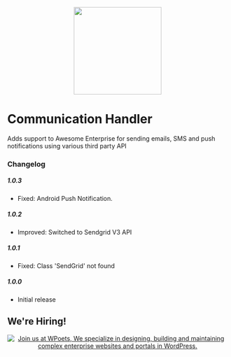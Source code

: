 <p align="center">
<a href="https://www.wpoets.com/" target="_blank"><img width="200"src="https://www.wpoets.com/wp-content/uploads/2018/05/WPoets-logo-1.svg"></a>
</p>

# Communication Handler
Adds support to Awesome Enterprise for sending emails, SMS and push notifications using various third party API

### Changelog  


##### 1.0.3
* Fixed: Android Push Notification.

##### 1.0.2
* Improved: Switched to Sendgrid V3 API

##### 1.0.1
* Fixed: Class 'SendGrid' not found 
  
##### 1.0.0  
* Initial release


## We're Hiring!

<p align="center">
<a href="https://www.wpoets.com/careers/"><img src="https://www.wpoets.com/wp-content/uploads/2020/11/work-with-us_1776x312.png" alt="Join us at WPoets, We specialize in designing, building and maintaining complex enterprise websites and portals in WordPress."></a>
</p>
